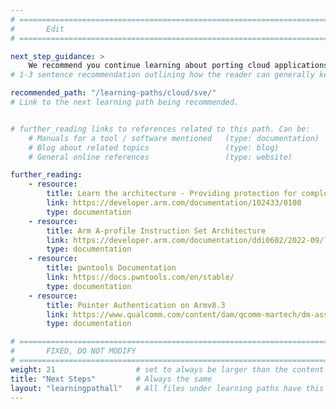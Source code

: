 ```yaml
---
# ================================================================================
#       Edit
# ================================================================================

next_step_guidance: >
    We recommend you continue learning about porting cloud applications to the Arm architecture for increased performance and cost savings. The learning path on porting code to Scalable Vector Extension(SVE) is a great next step.
# 1-3 sentence recommendation outlining how the reader can generally keep learning about these topics, and a specific explanation of why the next step is being recommended.

recommended_path: "/learning-paths/cloud/sve/"
# Link to the next learning path being recommended.


# further_reading links to references related to this path. Can be:
    # Manuals for a tool / software mentioned   (type: documentation)
    # Blog about related topics                 (type: blog)
    # General online references                 (type: website) 

further_reading:
    - resource:
        title: Learn the architecture - Providing protection for complex software
        link: https://developer.arm.com/documentation/102433/0100
        type: documentation
    - resource:
        title: Arm A-profile Instruction Set Architecture
        link: https://developer.arm.com/documentation/ddi0602/2022-09/?lang=en
        type: documentation
    - resource:
        title: pwntools Documentation
        link: https://docs.pwntools.com/en/stable/
        type: documentation
    - resource:
        title: Pointer Authentication on Armv8.3
        link: https://www.qualcomm.com/content/dam/qcomm-martech/dm-assets/documents/pointer-auth-v7.pdf
        type: documentation

# ================================================================================
#       FIXED, DO NOT MODIFY
# ================================================================================
weight: 21                  # set to always be larger than the content in this path, and one more than 'review'
title: "Next Steps"         # Always the same
layout: "learningpathall"   # All files under learning paths have this same wrapper
---
```

